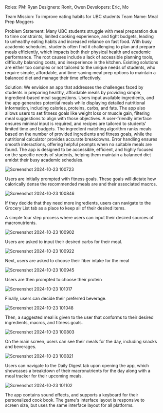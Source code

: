Roles:
PM: Ryan
Designers: Ronit, Owen
Developers: Eric, Mo

Team Mission: To improve eating habits for UBC students
Team Name: Meal Prep Moggers

Problem Statement:
Many UBC students struggle with meal preparation due to time constraints, limited cooking experience, and tight budgets, leading to unhealthy eating habits and increased reliance on fast food. With busy academic schedules, students often find it challenging to plan and prepare meals efficiently, which impacts both their physical health and academic performance. The root causes include a lack of accessible planning tools, difficulty balancing costs, and inexperience in the kitchen. Existing solutions are either too complex or not tailored to the unique needs of students, who require simple, affordable, and time-saving meal prep options to maintain a balanced diet and manage their time effectively.

Solution: We envision an app that addresses the challenges faced by students in preparing healthy, affordable meals by providing simple, ingredient-based meal suggestions. Users input available ingredients, and the app generates potential meals while displaying detailed nutritional information, including calories, proteins, carbs, and fats. The app also allows users to set fitness goals like weight loss or muscle gain, filtering meal suggestions to align with those objectives. A user-friendly interface ensures minimal input is required, and recipes are tailored to students' limited time and budgets. The ingredient matching algorithm ranks meals based on the number of provided ingredients and fitness goals, while the nutritional calculator provides accurate breakdowns. Error handling ensures smooth interactions, offering helpful prompts when no suitable meals are found. The app is designed to be accessible, efficient, and highly focused on the specific needs of students, helping them maintain a balanced diet amidst their busy academic schedules.

![Screenshot 2024-10-23 100723](https://github.com/user-attachments/assets/de698dde-3d39-42a6-998a-4135b7716dbf)

Users are initially prompted with fitness goals. These goals will dictate how calorically dense the recommended meals are and their associated macros.

![Screenshot 2024-10-23 100846](https://github.com/user-attachments/assets/65304739-3d2d-4bd7-bb91-c688ce4358fe)

If they decide that they need more ingredients, users can navigate to the Grocery List tab as a place to keep all of their desired items. 

A simple four step process where users can input their desired sources of macronutrients. 

![Screenshot 2024-10-23 100902](https://github.com/user-attachments/assets/adcf87b0-04cb-49b1-ba4c-735deb8b0f77)

Users are asked to input their desired carbs for their meal.

![Screenshot 2024-10-23 100922](https://github.com/user-attachments/assets/29c6cd9a-d192-4cc8-b710-e53da548c6ec)

Next, users are asked to choose their fiber intake for the meal

![Screenshot 2024-10-23 100945](https://github.com/user-attachments/assets/c15f5484-6dff-4901-b113-d7a6b28133c2)

Users are then prompted to choose their protein

![Screenshot 2024-10-23 101017](https://github.com/user-attachments/assets/f8216143-7c82-4bd5-af01-447da5c971a9)

Finally, users can decide their preferred beverage. 

![Screenshot 2024-10-23 101048](https://github.com/user-attachments/assets/f80121e3-f58a-416e-b4bf-acc19736755a)

Then, a suggested meal is given to the user that conforms to their desired ingredients, macros, and fitness goals.

![Screenshot 2024-10-23 100803](https://github.com/user-attachments/assets/ef5e2d42-3719-4c3b-b857-213561f10817)

On the main screen, users can see their meals for the day, including snacks and beverages. 

![Screenshot 2024-10-23 100821](https://github.com/user-attachments/assets/f475c42a-e429-4208-bd6f-d66d793a8399)

Users can navigate to the Daily Digest tab upon opening the app, which showcases a breakdown of their macronutrients for the day along with a meal tracker for their upcoming meals. 

![Screenshot 2024-10-23 101102](https://github.com/user-attachments/assets/de8e672a-90b0-4cfe-8f97-1330b8ec20e3)

The app contains sound effects, and supports a keyboard for their personalized cook book. The game's interface layout is responsive to screen size, but uses the same interface layout for all platforms.
